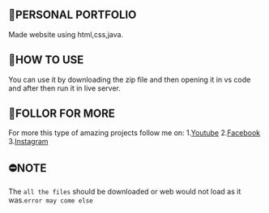 ## 💖PERSONAL PORTFOLIO
Made website using html,css,java.

## 📗HOW TO USE
You can use it by downloading the zip file and then opening it in vs code and after then run it in live server.

## 🤖FOLLOR FOR MORE
For more this type of amazing projects follow me on:
1.[Youtube](https://www.youtube.com/channel/UCP2lVrPy6zrRIMdUvGWsuUw)
2.[Facebook](https://www.facebook.com/profile.php?id=100012567467237)
3.[Instagram](https://www.instagram.com/rituraj_singh_33/)

## ⛔NOTE
The `all the files` should be downloaded or web would not load as it was.`error may come else`
